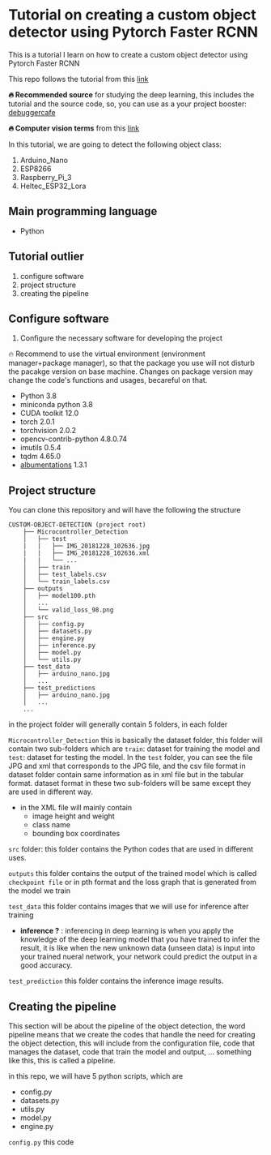 # Tutorial on creating a custom object detector using Pytorch Faster RCNN
This is a tutorial I learn on how to create a custom object detector using Pytorch Faster RCNN

This repo follows the tutorial from this [link](https://debuggercafe.com/custom-object-detection-using-pytorch-faster-rcnn/)

**:fire: Recommended source** for studying the deep learning, this includes the tutorial and the source code, so, you can use as a your project booster: [debuggercafe](https://debuggercafe.com/)

**:fire: Computer vision terms** from this [link](https://blog.roboflow.com/glossary/)

In this tutorial, we are going to detect the following object class:
1. Arduino_Nano
2. ESP8266
3. Raspberry_Pi_3
4. Heltec_ESP32_Lora

## Main programming language
- Python

## Tutorial outlier
1. configure software
2. project structure
3. creating the pipeline


## Configure software
1. Configure the necessary software for developing the project

:fire: Recommend to use the virtual environment (environment manager+package manager), so that the package you use will not disturb the pacakge version on base machine. Changes on package version may change the code's functions and usages, becareful on that.

- Python 3.8
- miniconda python 3.8
- CUDA toolkit 12.0
- torch 2.0.1
- torchvision 2.0.2
- opencv-contrib-python 4.8.0.74
- imutils 0.5.4
- tqdm 4.65.0
- [albumentations](https://albumentations.ai/) 1.3.1

## Project structure

You can clone this repository and will have the following the structure
```
CUSTOM-OBJECT-DETECTION (project root)
    ├── Microcontroller_Detection
    │   ├── test
    |   |   ├── IMG_20181228_102636.jpg
    |   |   ├── IMG_20181228_102636.xml
    |   |   └── ...
    │   ├── train
    │   ├── test_labels.csv
    │   └── train_labels.csv
    ├── outputs
    │   ├── model100.pth
    │   ...
    │   └── valid_loss_98.png
    ├── src
    │   ├── config.py
    │   ├── datasets.py
    │   ├── engine.py
    │   ├── inference.py
    │   ├── model.py
    │   └── utils.py
    ├── test_data
    │   ├── arduino_nano.jpg
    │   ...
    ├── test_predictions
    │   ├── arduino_nano.jpg
    │   ...
    ...
```
in the project folder will generally contain 5 folders, in each folder

`Microcontroller_Detection` this is basically the dataset folder, this folder will contain two sub-folders which are `train`: dataset for training the model and `test`: dataset for testing the model. In the `test` folder, you can see the file JPG and xml that corresponds to the JPG file, and the csv file format in dataset folder contain same information as in xml file but in the tabular format. dataset format in these two sub-folders will be same except they are used in different way.
- in the XML file will mainly contain
    - image height and weight
    - class name
    - bounding box coordinates

`src` folder: this folder contains the Python codes that are used in different uses.

`outputs` this folder contains the output of the trained model which is called `checkpoint file` or in pth format and the loss graph that is generated from the model we train

`test_data` this folder contains images that we will use for inference after training
- **inference ?** : inferencing in deep learning is when you apply the knowledge of the deep learning model that you have trained to infer the result, it is like when the new unknown data (unseen data) is input into your trained nueral network, your network could predict the output in a good accuracy.

`test_prediction` this folder contains the inference image results.

## Creating the pipeline

This section will be about the pipeline of the object detection, the word pipeline means that we create the codes that handle the need for creating the object detection, this will include from the configuration file, code that manages the dataset, code that train the model and output, ... something like this, this is called a pipeline.

in this repo, we will have 5 python scripts, which are
- config.py
- datasets.py
- utils.py
- model.py
- engine.py

`config.py` this code 